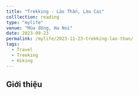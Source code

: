 ```yaml
---
title: "Trekking - Lảo Thẩn, Lào Cai"
colllection: reading
type: "mylife"
venue: "Mùa đông, Ha Noi"
date: 2023-09-23
permalink: /mylife/2023-11-23-trekking-lao-than/
tags:
  - Travel
  - Treeking
  - Hiking
---
```


<head>
    <style type="text/css">
        figure{text-align: center;}
        math{text-align: center;}
    </style>
</head>


## Giới thiệu